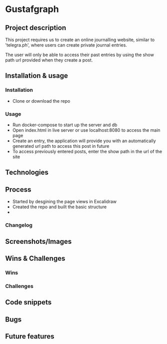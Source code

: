 # Gustafgraph

## Project description
This project requires us to create an online journalling website, similar to 'telegra.ph', where users can create private journal entries.

The user will only be able to access their past entries by using the show path url provided when they create a post.

## Installation & usage
### Installation
- Clone or download the repo 

### Usage
- Run docker-compose to start up the server and db
- Open index.html in live server or use localhost:8080 to access the main page
- Create an entry, the application will provide you with an automatically generated url path to access this post in future
- To access previously entered posts, enter the show path in the url of the site

## Technologies

## Process
- Started by desgining the page views in Excalidraw
- Created the repo and built the basic structure
- 

### Changelog

## Screenshots/Images

## Wins & Challenges
### Wins

### Challenges


## Code snippets

## Bugs

## Future features